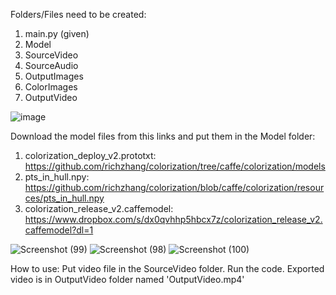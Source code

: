 Folders/Files need to be created:
1. main.py (given)
2. Model
3. SourceVideo
4. SourceAudio
5. OutputImages
6. ColorImages
7. OutputVideo

![image](https://github.com/Mamun1113/ComputerVision-ColorMovie/assets/66373332/fc0e975e-f8af-48d4-9bfa-e87821f458d0)

Download the model files from this links and put them in the Model folder:
1. colorization_deploy_v2.prototxt:	https://github.com/richzhang/colorization/tree/caffe/colorization/models
2. pts_in_hull.npy:			https://github.com/richzhang/colorization/blob/caffe/colorization/resources/pts_in_hull.npy
3. colorization_release_v2.caffemodel:	https://www.dropbox.com/s/dx0qvhhp5hbcx7z/colorization_release_v2.caffemodel?dl=1


![Screenshot (99)](https://github.com/Mamun1113/ComputerVision-ColorMovie/assets/66373332/75305d76-ab15-46b9-aa10-a25fc5608ff5)
![Screenshot (98)](https://github.com/Mamun1113/ComputerVision-ColorMovie/assets/66373332/3d2a5666-4272-4a6d-a7aa-557793434e46)
![Screenshot (100)](https://github.com/Mamun1113/ComputerVision-ColorMovie/assets/66373332/0259154e-f524-4721-8254-50329717c951)

How to use: Put video file in the SourceVideo folder. Run the code. Exported video is in OutputVideo folder named 'OutputVideo.mp4'

